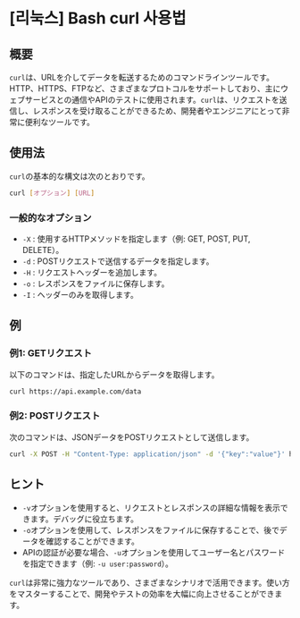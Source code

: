 # [리눅스] Bash curl 사용법

## 概要
`curl`は、URLを介してデータを転送するためのコマンドラインツールです。HTTP、HTTPS、FTPなど、さまざまなプロトコルをサポートしており、主にウェブサービスとの通信やAPIのテストに使用されます。`curl`は、リクエストを送信し、レスポンスを受け取ることができるため、開発者やエンジニアにとって非常に便利なツールです。

## 使用法
`curl`の基本的な構文は次のとおりです。

```bash
curl [オプション] [URL]
```

### 一般的なオプション
- `-X` : 使用するHTTPメソッドを指定します（例: GET, POST, PUT, DELETE）。
- `-d` : POSTリクエストで送信するデータを指定します。
- `-H` : リクエストヘッダーを追加します。
- `-o` : レスポンスをファイルに保存します。
- `-I` : ヘッダーのみを取得します。

## 例
### 例1: GETリクエスト
以下のコマンドは、指定したURLからデータを取得します。

```bash
curl https://api.example.com/data
```

### 例2: POSTリクエスト
次のコマンドは、JSONデータをPOSTリクエストとして送信します。

```bash
curl -X POST -H "Content-Type: application/json" -d '{"key":"value"}' https://api.example.com/submit
```

## ヒント
- `-v`オプションを使用すると、リクエストとレスポンスの詳細な情報を表示できます。デバッグに役立ちます。
- `-o`オプションを使用して、レスポンスをファイルに保存することで、後でデータを確認することができます。
- APIの認証が必要な場合、`-u`オプションを使用してユーザー名とパスワードを指定できます（例: `-u user:password`）。 

`curl`は非常に強力なツールであり、さまざまなシナリオで活用できます。使い方をマスターすることで、開発やテストの効率を大幅に向上させることができます。